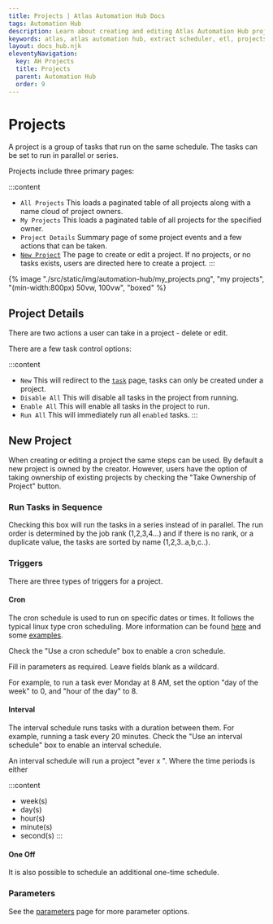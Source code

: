 ```yaml
---
title: Projects | Atlas Automation Hub Docs
tags: Automation Hub
description: Learn about creating and editing Atlas Automation Hub projects.
keywords: atlas, atlas automation hub, extract scheduler, etl, projects, task group, schedule, cron
layout: docs_hub.njk
eleventyNavigation:
  key: AH Projects
  title: Projects
  parent: Automation Hub
  order: 9
---
```


# Projects

A project is a group of tasks that run on the same schedule. The tasks can be set to run in parallel or series.

Projects include three primary pages:

:::content
- ``All Projects`` This loads a paginated table of all projects along with a name cloud of project owners.
- ``My Projects`` This loads a paginated table of all projects for the specified owner.
- `Project Details` Summary page of some project events and a few actions that can be taken.
- [`New Project`](#new-project) The page to create or edit a project. If no projects, or no tasks exists, users are directed here to create a project.
:::

{% image "./src/static/img/automation-hub/my_projects.png", "my projects", "(min-width:800px) 50vw, 100vw", "boxed" %}

## Project Details

There are two actions a user can take in a project - delete or edit.

There are a few task control options:

:::content
- `New` This will redirect to the [``task``](/docs/automation-hub/tasks/) page, tasks can only be created under a project.
- `Disable All` This will disable all tasks in the project from running.
- `Enable All` This will enable all tasks in the project to run.
- `Run All` This will immediately run all ``enabled`` tasks.
:::

## New Project

When creating or editing a project the same steps can be used. By default a new project is owned by the creator. However, users have the option of taking ownership of existing projects by checking the "Take Ownership of Project" button.

### Run Tasks in Sequence

Checking this box will run the tasks in a series instead of in parallel. The run order is determined by the job rank (1,2,3,4...) and if there is no rank, or a duplicate value, the tasks are sorted by name (1,2,3..a,b,c..).

### Triggers

There are three types of triggers for a project.

#### Cron

The cron schedule is used to run on specific dates or times. It follows the typical linux type cron scheduling. More information can be found [here](https://crontab.guru) and some [examples](https://crontab.guru/examples.html).

Check the "Use a cron schedule" box to enable a cron schedule.

Fill in parameters as required. Leave fields blank as a wildcard.

For example, to run a task ever Monday at 8 AM, set the option "day of the week" to 0, and "hour of the day" to 8.

#### Interval

The interval schedule runs tasks with a duration between them. For example, running a task every 20 minutes. Check the "Use an interval schedule" box to enable an interval schedule.

An interval schedule will run a project "ever x <time period>". Where the time periods is either

:::content
- week(s)
- day(s)
- hour(s)
- minute(s)
- second(s)
:::

#### One Off

It is also possible to schedule an additional one-time schedule.

### Parameters

See the [parameters](/docs/automation-hub/parameters/) page for more parameter options.
